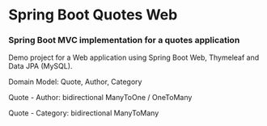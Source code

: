 # Spring Boot Quotes Web

### Spring Boot MVC implementation for a quotes application

Demo project for a Web application using Spring Boot Web, Thymeleaf and Data JPA (MySQL).

Domain Model: Quote, Author, Category

Quote - Author: bidirectional ManyToOne / OneToMany

Quote - Category: bidirectional ManyToMany
